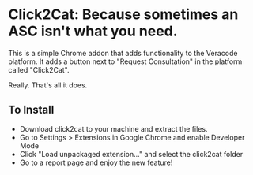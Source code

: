 # Click2Cat: Because sometimes an ASC isn't what you need.

This is a simple Chrome addon that adds functionality to the Veracode platform. It adds a button next to "Request Consultation" in the platform called "Click2Cat". 

Really. That's all it does.

## To Install

* Download click2cat to your machine and extract the files. 
* Go to Settings > Extensions in Google Chrome and enable Developer Mode
* Click "Load unpackaged extension..." and select the click2cat folder
* Go to a report page and enjoy the new feature!